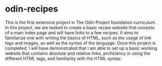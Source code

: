 # odin-recipes

This is the first extensive project in The Odin Project foundation curriculum. In this project, we are tasked to create a basic recipe website that consists of a main index page and will have links to a few recipes. It aims to familiarize one with writing the basics of HTML, such as the usage of link tags and images, as well as the syntax of the language. Once this project is completed, I will have demonstrated that I am able to set up a basic working website that contains absolute and relative links, proficiency in using the different HTML tags, and familiarity with the HTML syntax.
